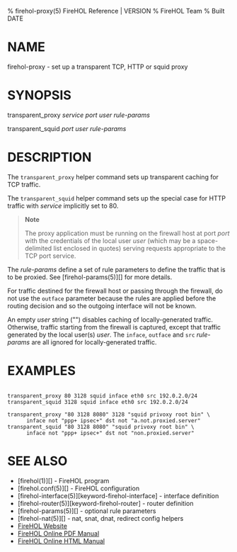 % firehol-proxy(5) FireHOL Reference | VERSION
% FireHOL Team
% Built DATE

# NAME

firehol-proxy - set up a transparent TCP, HTTP or squid proxy

<!--
extra-manpage: firehol-transparent_proxy.5
extra-manpage: firehol-transparent_squid.5
  -->

# SYNOPSIS

transparent\_proxy *service* *port* *user* *rule-params*

transparent\_squid *port* *user* *rule-params*

# DESCRIPTION

The `transparent_proxy` helper command sets up transparent caching for
TCP traffic.

The `transparent_squid` helper command sets up the special case for HTTP
traffic with *service* implicitly set to 80.

> **Note**
>
> The proxy application must be running on the firewall host at port
> *port* with the credentials of the local user *user* (which may be a
> space-delimited list enclosed in quotes) serving requests appropriate
> to the TCP port service.

The *rule-params* define a set of rule parameters to define the traffic
that is to be proxied. See [firehol-params(5)][] for
more details.

For traffic destined for the firewall host or passing through the
firewall, do not use the `outface` parameter because the rules are applied
before the routing decision and so the outgoing interface will not be
known.

An empty *user* string ("") disables caching of locally-generated traffic.
Otherwise, traffic starting from the firewall is captured, except that
traffic generated by the local user(s) *user*. The `inface`, `outface` and
`src` *rule-params* are all ignored for locally-generated traffic.

# EXAMPLES

~~~~

transparent_proxy 80 3128 squid inface eth0 src 192.0.2.0/24
transparent_squid 3128 squid inface eth0 src 192.0.2.0/24

transparent_proxy "80 3128 8080" 3128 "squid privoxy root bin" \
      inface not "ppp+ ipsec+" dst not "a.not.proxied.server"
transparent_squid "80 3128 8080" "squid privoxy root bin" \
      inface not "ppp+ ipsec+" dst not "non.proxied.server"
~~~~

# SEE ALSO

* [firehol(1)][] - FireHOL program
* [firehol.conf(5)][] - FireHOL configuration
* [firehol-interface(5)][keyword-firehol-interface] - interface definition
* [firehol-router(5)][keyword-firehol-router] - router definition
* [firehol-params(5)][] - optional rule parameters
* [firehol-nat(5)][] - nat, snat, dnat, redirect config helpers
* [FireHOL Website](http://firehol.org/)
* [FireHOL Online PDF Manual](http://firehol.org/firehol-manual.pdf)
* [FireHOL Online HTML Manual](http://firehol.org/manual)
